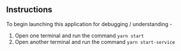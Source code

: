 ## Instructions 
To begin launching this application for debugging / understanding -
1. Open one terminal and run the command `yarn start`
2. Open another terminal and run the command `yarn start-service`
